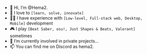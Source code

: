 - 👋 Hi, I’m @Hema2.
- 💞 I love to `[learn, solve, innovate]`
- 🧑‍💻 I have experience with `[Low-level, Full-stack web, Desktop, Mobile]` development
- 🎮 I play `[Beat Saber, osu!, Just Shapes & Beats, Valorant]` sometimes
- 🌱 I’m currently involved in private projects...
- 📫 You can find me on Discord as hema2.

<!---
Hema2-official/Hema2-official is a ✨ special ✨ repository because its `README.md` (this file) appears on your GitHub profile.
You can click the Preview link to take a look at your changes.
--->
